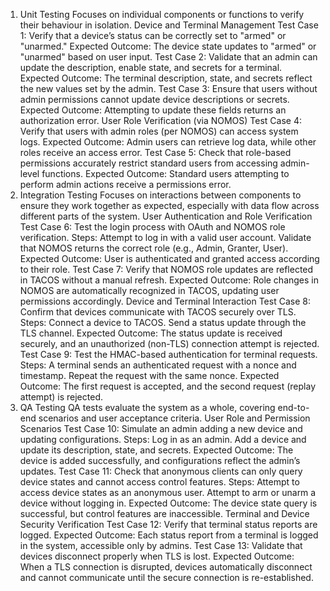 1. Unit Testing
Focuses on individual components or functions to verify their behaviour in isolation. 
Device and Terminal Management
Test Case 1: Verify that a device’s status can be correctly set to "armed" or "unarmed."
Expected Outcome: The device state updates to "armed" or "unarmed" based on user input.
Test Case 2: Validate that an admin can update the description, enable state, and secrets for a terminal.
Expected Outcome: The terminal description, state, and secrets reflect the new values set by the admin.
Test Case 3: Ensure that users without admin permissions cannot update device descriptions or secrets.
Expected Outcome: Attempting to update these fields returns an authorization error.
User Role Verification (via NOMOS)
Test Case 4: Verify that users with admin roles (per NOMOS) can access system logs.
Expected Outcome: Admin users can retrieve log data, while other roles receive an access error.
Test Case 5: Check that role-based permissions accurately restrict standard users from accessing admin-level functions.
Expected Outcome: Standard users attempting to perform admin actions receive a permissions error.
2. Integration Testing
Focuses on interactions between components to ensure they work together as expected, especially with data flow across different parts of the system.
User Authentication and Role Verification
Test Case 6: Test the login process with OAuth and NOMOS role verification.
Steps:
Attempt to log in with a valid user account.
Validate that NOMOS returns the correct role (e.g., Admin, Granter, User).
Expected Outcome: User is authenticated and granted access according to their role.
Test Case 7: Verify that NOMOS role updates are reflected in TACOS without a manual refresh.
Expected Outcome: Role changes in NOMOS are automatically recognized in TACOS, updating user permissions accordingly.
Device and Terminal Interaction
Test Case 8: Confirm that devices communicate with TACOS securely over TLS.
Steps:
Connect a device to TACOS.
Send a status update through the TLS channel.
Expected Outcome: The status update is received securely, and an unauthorized (non-TLS) connection attempt is rejected.
Test Case 9: Test the HMAC-based authentication for terminal requests.
Steps:
A terminal sends an authenticated request with a nonce and timestamp.
Repeat the request with the same nonce.
Expected Outcome: The first request is accepted, and the second request (replay attempt) is rejected.
3. QA Testing
QA tests evaluate the system as a whole, covering end-to-end scenarios and user acceptance criteria.
User Role and Permission Scenarios
Test Case 10: Simulate an admin adding a new device and updating configurations.
Steps:
Log in as an admin.
Add a device and update its description, state, and secrets.
Expected Outcome: The device is added successfully, and configurations reflect the admin’s updates.
Test Case 11: Check that anonymous clients can only query device states and cannot access control features.
Steps:
Attempt to access device states as an anonymous user.
Attempt to arm or unarm a device without logging in.
Expected Outcome: The device state query is successful, but control features are inaccessible.
Terminal and Device Security Verification
Test Case 12: Verify that terminal status reports are logged.
Expected Outcome: Each status report from a terminal is logged in the system, accessible only by admins.
Test Case 13: Validate that devices disconnect properly when TLS is lost.
Expected Outcome: When a TLS connection is disrupted, devices automatically disconnect and cannot communicate until the secure connection is re-established.

